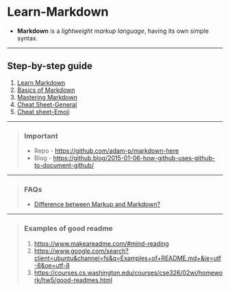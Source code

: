 # Learn-Markdown

- __Markdown__ is a *lightweight markup language*, having its own simple syntax.

---
## Step-by-step guide
1. [Learn Markdown](https://www.markdownguide.org/getting-started)
2. [Basics of Markdown](https://www.markdownguide.org/basic-syntax/)
3. [Mastering Markdown](https://guides.github.com/features/mastering-markdown/)
4. [Cheat Sheet-General](https://guides.github.com/pdfs/markdown-cheatsheet-online.pdf)
5. [Cheat sheet-Emoji](https://github.com/ikatyang/emoji-cheat-sheet/blob/master/README.md)

---

> ### Important 
> - Repo - https://github.com/adam-p/markdown-here
> - Blog - https://github.blog/2015-01-06-how-github-uses-github-to-document-github/

---

> ### FAQs
> - [Difference between Markup and Markdown?](https://stackoverflow.com/questions/24041/markdown-vs-markup-are-they-related)

---

> ### Examples of good readme 
>  1. https://www.makeareadme.com/#mind-reading 
>  2. https://www.google.com/search?client=ubuntu&channel=fs&q=Examples+of+README.md+&ie=utf-8&oe=utf-8
>  3. https://courses.cs.washington.edu/courses/cse326/02wi/homework/hw5/good-readmes.html


